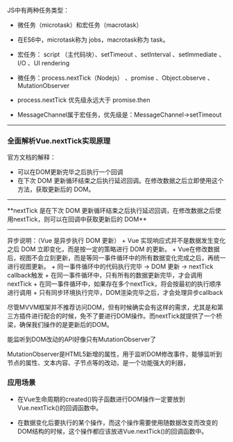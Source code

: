 JS中有两种任务类型：
+ 微任务（microtask）和宏任务（macrotask）
+ 在ES6中，microtask称为 jobs，macrotask称为 task。

+ 宏任务： script （主代码块）、setTimeout 、setInterval 、setImmediate 、I/O 、UI rendering
+ 微任务：process.nextTick（Nodejs） 、promise 、Object.observe 、MutationObserver

+ process.nextTick 优先级永远大于 promise.then
+ MessageChannel属于宏任务，优先级是：MessageChannel->setTimeout
<hr />

### 全面解析Vue.nextTick实现原理
官方文档的解释：
+ 可以在DOM更新完毕之后执行一个回调
+ 在下次 DOM 更新循环结束之后执行延迟回调。在修改数据之后立即使用这个方法，获取更新后的 DOM。
<hr />
**nextTick 是在下次 DOM 更新循环结束之后执行延迟回调，在修改数据之后使用nextTick，则可以在回调中获取更新后的 DOM**
<hr />
异步说明：（Vue 是异步执行 DOM 更新）
+ Vue 实现响应式并不是数据发生变化之后 DOM 立即变化，而是按一定的策略进行 DOM 的更新。
+ Vue在修改数据后，视图不会立刻更新，而是等同一事件循环中的所有数据变化完成之后，再统一进行视图更新。
+ 同一事件循环中的代码执行完毕 -> DOM 更新 -> nextTick callback触发
+ 在同一事件循环中，只有所有的数据更新完毕，才会调用nextTick
+ 在同一事件循环中，如果存在多个nextTick，将会按最初的执行顺序进行调用
+ 只有同步环境执行完毕，DOM渲染完毕之后，才会处理异步callback


尽管MVVM框架并不推荐访问DOM，但有时候确实会有这样的需求，尤其是和第三方插件进行配合的时候，免不了要进行DOM操作。而nextTick就提供了一个桥梁，确保我们操作的是更新后的DOM。

能监听到DOM改动的API好像只有MutationObserver了

MutationObserver是HTML5新增的属性，用于监听DOM修改事件，能够监听到节点的属性、文本内容、子节点等的改动，是一个功能强大的利器，

### 应用场景
+ 在Vue生命周期的created()钩子函数进行DOM操作一定要放到Vue.nextTick()的回调函数中。

+ 在数据变化后要执行的某个操作，而这个操作需要使用随数据改变而改变的DOM结构的时候，这个操作都应该放进Vue.nextTick()的回调函数中。